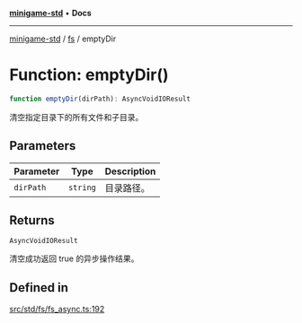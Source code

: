 [**minigame-std**](../../../README.md) • **Docs**

***

[minigame-std](../../../README.md) / [fs](../README.md) / emptyDir

# Function: emptyDir()

```ts
function emptyDir(dirPath): AsyncVoidIOResult
```

清空指定目录下的所有文件和子目录。

## Parameters

| Parameter | Type | Description |
| ------ | ------ | ------ |
| `dirPath` | `string` | 目录路径。 |

## Returns

`AsyncVoidIOResult`

清空成功返回 true 的异步操作结果。

## Defined in

[src/std/fs/fs\_async.ts:192](https://github.com/JiangJie/minigame-std/blob/d5a0bd55450bd8f6d3ddbc9f604a3e15ebaebf6d/src/std/fs/fs_async.ts#L192)
